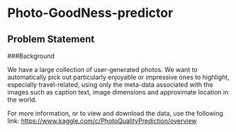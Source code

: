 # Photo-GoodNess-predictor

## Problem Statement

###Background

We have a large collection of user-generated photos. We want to automatically pick out particularly enjoyable or impressive ones to highlight, especially travel-related, using only the meta-data associated with the images such as caption text, image dimensions and approximate location in the world.

For more information, or to view and download the data, use the following link: https://www.kaggle.com/c/PhotoQualityPrediction/overview
